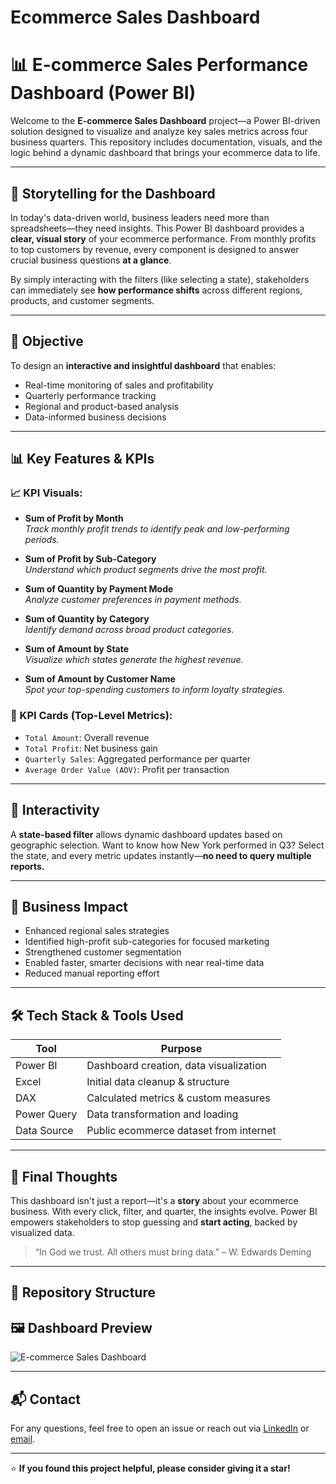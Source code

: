 # Ecommerce Sales Dashboard
# 📊 E-commerce Sales Performance Dashboard (Power BI)

Welcome to the **E-commerce Sales Dashboard** project—a Power BI-driven solution designed to visualize and analyze key sales metrics across four business quarters. This repository includes documentation, visuals, and the logic behind a dynamic dashboard that brings your ecommerce data to life.

---

## 🧠 Storytelling for the Dashboard

In today's data-driven world, business leaders need more than spreadsheets—they need insights. This Power BI dashboard provides a **clear, visual story** of your ecommerce performance. From monthly profits to top customers by revenue, every component is designed to answer crucial business questions **at a glance**.

By simply interacting with the filters (like selecting a state), stakeholders can immediately see **how performance shifts** across different regions, products, and customer segments.

---

## 🎯 Objective

To design an **interactive and insightful dashboard** that enables:

- Real-time monitoring of sales and profitability
- Quarterly performance tracking
- Regional and product-based analysis
- Data-informed business decisions

---

## 📊 Key Features & KPIs

### 📈 KPI Visuals:

- **Sum of Profit by Month**  
  *Track monthly profit trends to identify peak and low-performing periods.*

- **Sum of Profit by Sub-Category**  
  *Understand which product segments drive the most profit.*

- **Sum of Quantity by Payment Mode**  
  *Analyze customer preferences in payment methods.*

- **Sum of Quantity by Category**  
  *Identify demand across broad product categories.*

- **Sum of Amount by State**  
  *Visualize which states generate the highest revenue.*

- **Sum of Amount by Customer Name**  
  *Spot your top-spending customers to inform loyalty strategies.*

### 📇 KPI Cards (Top-Level Metrics):

- `Total Amount`: Overall revenue
- `Total Profit`: Net business gain
- `Quarterly Sales`: Aggregated performance per quarter
- `Average Order Value (AOV)`: Profit per transaction

---

## 🔎 Interactivity

A **state-based filter** allows dynamic dashboard updates based on geographic selection. Want to know how New York performed in Q3? Select the state, and every metric updates instantly—**no need to query multiple reports.**

---

## 💼 Business Impact

- Enhanced regional sales strategies
- Identified high-profit sub-categories for focused marketing
- Strengthened customer segmentation
- Enabled faster, smarter decisions with near real-time data
- Reduced manual reporting effort

---

## 🛠 Tech Stack & Tools Used

| Tool         | Purpose                                 |
|--------------|------------------------------------------|
| Power BI     | Dashboard creation, data visualization  |
| Excel        | Initial data cleanup & structure         |
| DAX          | Calculated metrics & custom measures     |
| Power Query  | Data transformation and loading          |
| Data Source  | Public ecommerce dataset from internet   |

---

## 📌 Final Thoughts

This dashboard isn't just a report—it's a **story** about your ecommerce business. With every click, filter, and quarter, the insights evolve. Power BI empowers stakeholders to stop guessing and **start acting**, backed by visualized data.

> “In God we trust. All others must bring data.” – W. Edwards Deming

---

## 📂 Repository Structure

## 🖼 Dashboard Preview

![E-commerce Sales Dashboard](Images/dashboard_screenshot.png)


---

## 📬 Contact

For any questions, feel free to open an issue or reach out via [LinkedIn](https://www.linkedin.com/in/ruheel-data-analyst/) or [email](mailto:ruheel.ritti@gmail.com).

---

⭐ **If you found this project helpful, please consider giving it a star!**
